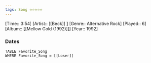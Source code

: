 ```yaml
---
tags: Song ⭐⭐⭐⭐⭐ 
---
```

[Time:: 3:54]
[Artist:: [[Beck]] ]
[Genre:: Alternative Rock]
[Played:: 6]
[Album:: [[Mellow Gold (1992)]]]
[Year:: 1992]
### Dates
````dataview
TABLE Favorite_Song
WHERE Favorite_Song = [[Loser]]
````